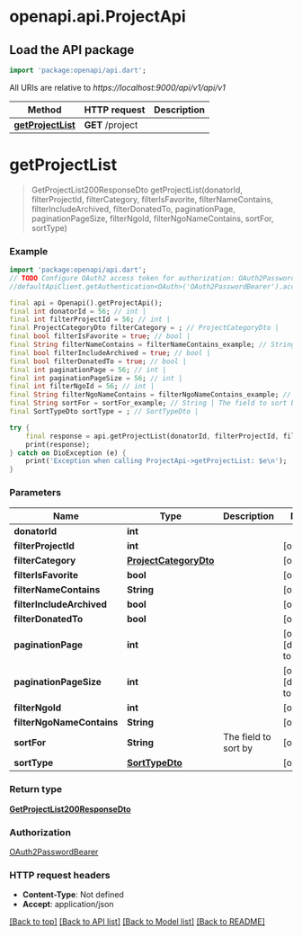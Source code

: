 # openapi.api.ProjectApi

## Load the API package
```dart
import 'package:openapi/api.dart';
```

All URIs are relative to *https://localhost:9000/api/v1/api/v1*

Method | HTTP request | Description
------------- | ------------- | -------------
[**getProjectList**](ProjectApi.md#getprojectlist) | **GET** /project | 


# **getProjectList**
> GetProjectList200ResponseDto getProjectList(donatorId, filterProjectId, filterCategory, filterIsFavorite, filterNameContains, filterIncludeArchived, filterDonatedTo, paginationPage, paginationPageSize, filterNgoId, filterNgoNameContains, sortFor, sortType)



### Example
```dart
import 'package:openapi/api.dart';
// TODO Configure OAuth2 access token for authorization: OAuth2PasswordBearer
//defaultApiClient.getAuthentication<OAuth>('OAuth2PasswordBearer').accessToken = 'YOUR_ACCESS_TOKEN';

final api = Openapi().getProjectApi();
final int donatorId = 56; // int | 
final int filterProjectId = 56; // int | 
final ProjectCategoryDto filterCategory = ; // ProjectCategoryDto | 
final bool filterIsFavorite = true; // bool | 
final String filterNameContains = filterNameContains_example; // String | 
final bool filterIncludeArchived = true; // bool | 
final bool filterDonatedTo = true; // bool | 
final int paginationPage = 56; // int | 
final int paginationPageSize = 56; // int | 
final int filterNgoId = 56; // int | 
final String filterNgoNameContains = filterNgoNameContains_example; // String | 
final String sortFor = sortFor_example; // String | The field to sort by
final SortTypeDto sortType = ; // SortTypeDto | 

try {
    final response = api.getProjectList(donatorId, filterProjectId, filterCategory, filterIsFavorite, filterNameContains, filterIncludeArchived, filterDonatedTo, paginationPage, paginationPageSize, filterNgoId, filterNgoNameContains, sortFor, sortType);
    print(response);
} catch on DioException (e) {
    print('Exception when calling ProjectApi->getProjectList: $e\n');
}
```

### Parameters

Name | Type | Description  | Notes
------------- | ------------- | ------------- | -------------
 **donatorId** | **int**|  | 
 **filterProjectId** | **int**|  | [optional] 
 **filterCategory** | [**ProjectCategoryDto**](.md)|  | [optional] 
 **filterIsFavorite** | **bool**|  | [optional] 
 **filterNameContains** | **String**|  | [optional] 
 **filterIncludeArchived** | **bool**|  | [optional] 
 **filterDonatedTo** | **bool**|  | [optional] 
 **paginationPage** | **int**|  | [optional] [default to 1]
 **paginationPageSize** | **int**|  | [optional] [default to 20]
 **filterNgoId** | **int**|  | [optional] 
 **filterNgoNameContains** | **String**|  | [optional] 
 **sortFor** | **String**| The field to sort by | [optional] 
 **sortType** | [**SortTypeDto**](.md)|  | [optional] 

### Return type

[**GetProjectList200ResponseDto**](GetProjectList200ResponseDto.md)

### Authorization

[OAuth2PasswordBearer](../README.md#OAuth2PasswordBearer)

### HTTP request headers

 - **Content-Type**: Not defined
 - **Accept**: application/json

[[Back to top]](#) [[Back to API list]](../README.md#documentation-for-api-endpoints) [[Back to Model list]](../README.md#documentation-for-models) [[Back to README]](../README.md)

